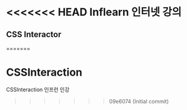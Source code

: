 <<<<<<< HEAD
Inflearn 인터넷 강의
=============
CSS Interactor
-------------
=======
# CSSInteraction
CSSInteraction 인프런 인강
>>>>>>> 09e6074 (Initial commit)
